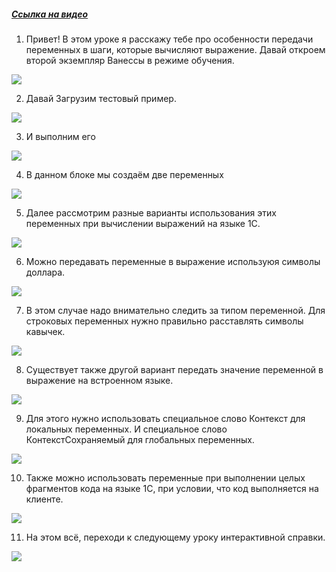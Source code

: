 ﻿##### [Ссылка на видео](https://youtu.be/B969YqY0cks)

001. Привет! В этом уроке я расскажу тебе про особенности передачи переменных в шаги, которые вычисляют выражение. Давай откроем второй экземпляр Ванессы в режиме обучения.

![](https://vanessa-files.do.bit-erp.ru/Doc/1.2.041.1/MD/Глава06/images/000_ОсобенностиПередачиПеременныхВШагиКоторыеВычисляютВыражение.png)

002. Давай Загрузим тестовый пример.

![](https://vanessa-files.do.bit-erp.ru/Doc/1.2.041.1/MD/Глава06/images/004_ОсобенностиПередачиПеременныхВШагиКоторыеВычисляютВыражение.png)

003. И выполним его

![](https://vanessa-files.do.bit-erp.ru/Doc/1.2.041.1/MD/Глава06/images/007_ОсобенностиПередачиПеременныхВШагиКоторыеВычисляютВыражение.png)

004. В данном блоке мы создаём две переменных

![](https://vanessa-files.do.bit-erp.ru/Doc/1.2.041.1/MD/Глава06/images/010_ОсобенностиПередачиПеременныхВШагиКоторыеВычисляютВыражение.png)

005. Далее рассмотрим разные варианты использования этих переменных при вычислении выражений на языке 1С.

![](https://vanessa-files.do.bit-erp.ru/Doc/1.2.041.1/MD/Глава06/images/013_ОсобенностиПередачиПеременныхВШагиКоторыеВычисляютВыражение.png)

006. Можно передавать переменные в выражение используюя символы доллара.

![](https://vanessa-files.do.bit-erp.ru/Doc/1.2.041.1/MD/Глава06/images/016_ОсобенностиПередачиПеременныхВШагиКоторыеВычисляютВыражение.png)

007. В этом случае надо внимательно следить за типом переменной. Для строковых переменных нужно правильно расставлять символы кавычек.

![](https://vanessa-files.do.bit-erp.ru/Doc/1.2.041.1/MD/Глава06/images/019_ОсобенностиПередачиПеременныхВШагиКоторыеВычисляютВыражение.png)

008. Существует также другой вариант передать значение переменной в выражение на встроенном языке.

![](https://vanessa-files.do.bit-erp.ru/Doc/1.2.041.1/MD/Глава06/images/020_ОсобенностиПередачиПеременныхВШагиКоторыеВычисляютВыражение.png)

009. Для этого нужно использовать специальное слово Контекст для локальных переменных. И специальное слово КонтекстСохраняемый для глобальных переменных.

![](https://vanessa-files.do.bit-erp.ru/Doc/1.2.041.1/MD/Глава06/images/023_ОсобенностиПередачиПеременныхВШагиКоторыеВычисляютВыражение.png)

010. Также можно использовать переменные при выполнении целых фрагментов кода на языке 1С, при условии, что код выполняется на клиенте.

![](https://vanessa-files.do.bit-erp.ru/Doc/1.2.041.1/MD/Глава06/images/028_ОсобенностиПередачиПеременныхВШагиКоторыеВычисляютВыражение.png)

011. На этом всё, переходи к следующему уроку интерактивной справки.

![](https://vanessa-files.do.bit-erp.ru/Doc/1.2.041.1/MD/Глава06/images/031_ОсобенностиПередачиПеременныхВШагиКоторыеВычисляютВыражение.png)
